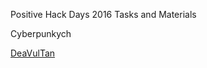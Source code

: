 Positive Hack Days 2016 Tasks and Materials

Cyberpunkych

[DeaVulTan](https://twitter.com/DeaVulTan)
